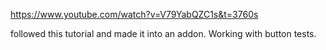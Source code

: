 https://www.youtube.com/watch?v=V79YabQZC1s&t=3760s

followed this tutorial and made it into an addon. Working with button tests.

